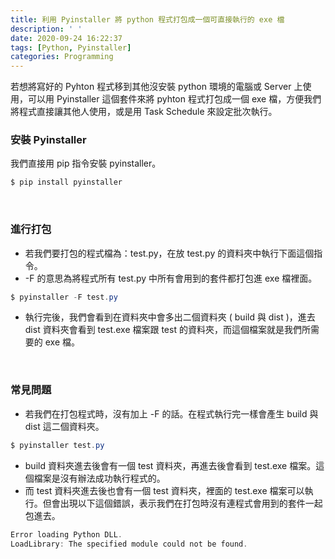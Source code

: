 ```yaml
---
title: 利用 Pyinstaller 將 python 程式打包成一個可直接執行的 exe 檔
description: ' '
date: 2020-09-24 16:22:37
tags: [Python, Pyinstaller]
categories: Programming
---
```


若想將寫好的 Pyhton 程式移到其他沒安裝 python 環境的電腦或 Server 上使用，可以用 Pyinstaller 這個套件來將 pyhton 程式打包成一個 exe 檔，方便我們將程式直接讓其他人使用，或是用 Task Schedule 來設定批次執行。

### 安裝 Pyinstaller
我們直接用 pip 指令安裝 pyinstaller。
```powershell
$ pip install pyinstaller
```
<br />

### 進行打包

- 若我們要打包的程式檔為：test.py，在放 test.py 的資料夾中執行下面這個指令。
 - -F 的意思為將程式所有 test.py 中所有會用到的套件都打包進 exe 檔裡面。

```powershell
$ pyinstaller -F test.py
```

- 執行完後，我們會看到在資料夾中會多出二個資料夾 ( build 與 dist )，進去 dist 資料夾會看到 test.exe 檔案跟 test 的資料夾，而這個檔案就是我們所需要的 exe 檔。

<br />

### 常見問題
- 若我們在打包程式時，沒有加上 -F 的話。在程式執行完一樣會產生 build 與 dist 這二個資料夾。

```powershell
$ pyinstaller test.py
```

 - build 資料夾進去後會有一個 test 資料夾，再進去後會看到 test.exe 檔案。這個檔案是沒有辦法成功執行程式的。
 - 而 test 資料夾進去後也會有一個 test 資料夾，裡面的 test.exe 檔案可以執行。但會出現以下這個錯誤，表示我們在打包時沒有連程式會用到的套件一起包進去。

```powershell
Error loading Python DLL.
LoadLibrary: The specified module could not be found.
```
